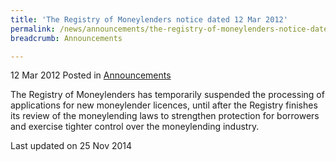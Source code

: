 ```yaml
---
title: 'The Registry of Moneylenders notice dated 12 Mar 2012'
permalink: /news/announcements/the-registry-of-moneylenders-notice-dated-12-mar-2012.html
breadcrumb: Announcements

---
```



12 Mar 2012 Posted in [Announcements](/news/announcements)


The Registry of Moneylenders has temporarily suspended the processing of applications for new moneylender licences, until after the Registry finishes its review of the moneylending laws to strengthen protection for borrowers and exercise tighter control over the moneylending industry.

<p class="right-side-updated">Last updated on 25 Nov 2014</p>
